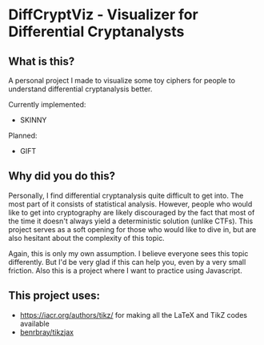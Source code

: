 # DiffCryptViz - Visualizer for Differential Cryptanalysts

## What is this?
A personal project I made to visualize some toy ciphers for people to understand differential cryptanalysis better.

Currently implemented:
- SKINNY

Planned:
- GIFT

## Why did you do this?
Personally, I find differential cryptanalysis quite difficult to get into. The most part of it consists of statistical analysis. However, people who would like to get into cryptography are likely discouraged by the fact that most of the time it doesn't always yield a deterministic solution (unlike CTFs). This project serves as a soft opening for those who would like to dive in, but are also hesitant about the complexity of this topic.

Again, this is only my own assumption. I believe everyone sees this topic differently. But I'd be very glad if this can help you, even by a very small friction. Also this is a project where I want to practice using Javascript.

## This project uses:
- https://iacr.org/authors/tikz/ for making all the LaTeX and TikZ codes available
- [benrbray/tikzjax](https://github.com/benrbray/tikzjax)